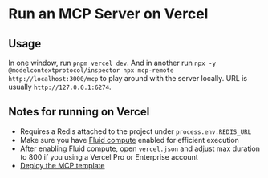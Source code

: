 # Run an MCP Server on Vercel

## Usage

In one window, run `pnpm vercel dev`. And in another run `npx -y @modelcontextprotocol/inspector npx mcp-remote http://localhost:3000/mcp` to play around with the server locally. URL is usually `http://127.0.0.1:6274`.

## Notes for running on Vercel

- Requires a Redis attached to the project under `process.env.REDIS_URL`
- Make sure you have [Fluid compute](https://vercel.com/docs/functions/fluid-compute) enabled for efficient execution
- After enabling Fluid compute, open `vercel.json` and adjust max duration to 800 if you using a Vercel Pro or Enterprise account
- [Deploy the MCP template](https://vercel.com/templates/other/model-context-protocol-mcp-with-vercel-functions)

